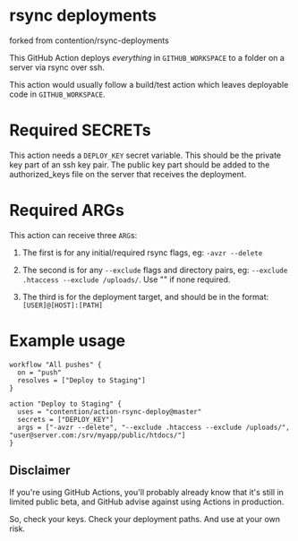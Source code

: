 # rsync deployments

forked from contention/rsync-deployments

This GitHub Action deploys *everything* in `GITHUB_WORKSPACE` to a folder on a server via rsync over ssh.

This action would usually follow a build/test action which leaves deployable code in `GITHUB_WORKSPACE`.

# Required SECRETs

This action needs a `DEPLOY_KEY` secret variable. This should be the private key part of an ssh key pair. The public key part should be added to the authorized_keys file on the server that receives the deployment.

# Required ARGs

This action can receive three `ARG`s:

1. The first is for any initial/required rsync flags, eg: `-avzr --delete`

2. The second is for any `--exclude` flags and directory pairs, eg: `--exclude .htaccess --exclude /uploads/`. Use "" if none required.

3. The third is for the deployment target, and should be in the format: `[USER]@[HOST]:[PATH]`

# Example usage

```
workflow "All pushes" {
  on = "push"
  resolves = ["Deploy to Staging"]
}

action "Deploy to Staging" {
  uses = "contention/action-rsync-deploy@master"
  secrets = ["DEPLOY_KEY"]
  args = ["-avzr --delete", "--exclude .htaccess --exclude /uploads/", "user@server.com:/srv/myapp/public/htdocs/"]
}
```

## Disclaimer

If you're using GitHub Actions, you'll probably already know that it's still in limited public beta, and GitHub advise against using Actions in production.

So, check your keys. Check your deployment paths. And use at your own risk.